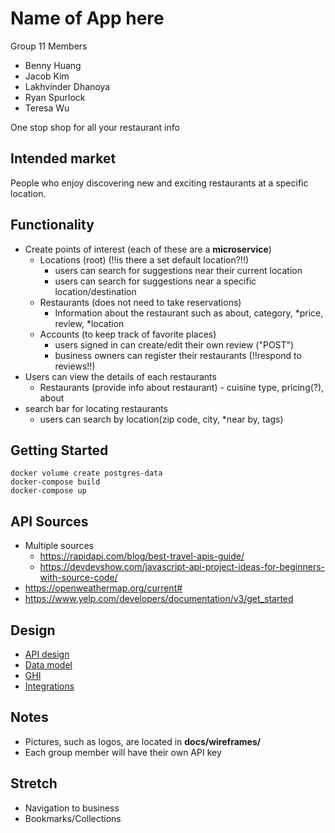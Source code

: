 # Name of App here

Group 11 Members
* Benny Huang
* Jacob Kim
* Lakhvinder Dhanoya
* Ryan Spurlock
* Teresa Wu

One stop shop for all your restaurant info

## Intended market

People who enjoy discovering new and exciting restaurants at a specific location. 

## Functionality

* Create points of interest (each of these are a **microservice**) 
    * Locations (root) (!!is there a set default location?!!)
        * users can search for suggestions near their current location
        * users can search for suggestions near a specific location/destination
    * Restaurants (does not need to take reservations) 
        * Information about the restaurant such as about, category, *price, review, *location
    * Accounts (to keep track of favorite places) 
        * users signed in can create/edit their own review ("POST")
        * business owners can register their restaurants (!!respond to reviews!!)
* Users can view the details of each restaurants
    * Restaurants (provide info about restaurant) - cuisine type, pricing(?), about
* search bar for locating restaurants
    * users can search by location(zip code, city, *near by, tags)

## Getting Started
```
docker volume create postgres-data
docker-compose build
docker-compose up
```

## API Sources

* Multiple sources
    * https://rapidapi.com/blog/best-travel-apis-guide/
    * https://devdevshow.com/javascript-api-project-ideas-for-beginners-with-source-code/
* https://openweathermap.org/current#
* https://www.yelp.com/developers/documentation/v3/get_started

## Design

* [API design](docs/apis.md)
* [Data model](docs/data-model.md)
* [GHI](docs/ghi.md)
* [Integrations](docs/integrations.md)

## Notes

* Pictures, such as logos, are located in **docs/wireframes/**
* Each group member will have their own API key

## Stretch 

* Navigation to business
* Bookmarks/Collections